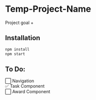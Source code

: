 # Temp-Project-Name

Project goal + 

## Installation


```bash
npm install
npm start
```

## To Do:
<!-- Change :white_large_square: into :white_check_mark: after a task is completed -->
:white_large_square: Navigation<br />
:white_check_mark: Task Component<br />
:white_large_square: Award Component<br />